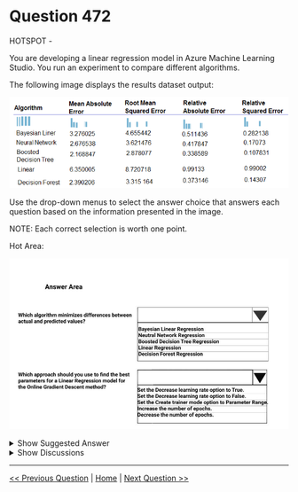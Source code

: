 # Question 472

HOTSPOT -

You are developing a linear regression model in Azure Machine Learning Studio. You run an experiment to compare different algorithms.

The following image displays the results dataset output:

![Question Image](images/q472_q_0043600001.png)

Use the drop-down menus to select the answer choice that answers each question based on the information presented in the image.

NOTE: Each correct selection is worth one point.

Hot Area:

![Question Image](images/q472_q_0043700001.png)

<details>
  <summary>Show Suggested Answer</summary>

  <img src="images/q472_ans_0_0043800001.jpg" alt="Answer Image"><br>
<p>Box 1: Boosted Decision Tree Regression</p>
<p>Mean absolute error (MAE) measures how close the predictions are to the actual outcomes; thus, a lower score is better.</p>
<p>Box 2:</p>
<p>Online Gradient Descent: If you want the algorithm to find the best parameters for you, set Create trainer mode option to Parameter Range. You can then specify multiple values for the algorithm to try.</p>
<p>Reference:</p>
<p>https://docs.microsoft.com/en-us/azure/machine-learning/studio-module-reference/evaluate-model https://docs.microsoft.com/en-us/azure/machine-learning/studio-module-reference/linear-regression</p>

</details>

<details>
  <summary>Show Discussions</summary>

<blockquote><p><strong>ljljljlj</strong> <code>(Sun 11 Jul 2021 14:24)</code> - <em>Upvotes: 8</em></p><p>On exam 2021/7/10</p></blockquote>
<blockquote><p><strong>azayra</strong> <code>(Fri 16 Jul 2021 10:29)</code> - <em>Upvotes: 6</em></p><p>You passed?</p></blockquote>
<blockquote><p><strong>jefimija</strong> <code>(Mon 04 Nov 2024 09:52)</code> - <em>Upvotes: 1</em></p><p>Linear Regression is not incorrect, maybe two options are correct.</p></blockquote>
<blockquote><p><strong>AzureGeek79</strong> <code>(Sat 12 Oct 2024 19:01)</code> - <em>Upvotes: 1</em></p><p>Would linear regression not be the right answer for first drop-down?</p></blockquote>
<blockquote><p><strong>snegnik</strong> <code>(Sun 04 Jun 2023 15:09)</code> - <em>Upvotes: 1</em></p><p>the table is not needed for the second question.</p></blockquote>
<blockquote><p><strong>ning</strong> <code>(Mon 13 Jun 2022 12:40)</code> - <em>Upvotes: 4</em></p><p>Yes, the given answer is correct:
&quot;Parameter Range: If you want the algorithm to find the best parameters for you, set Create trainer mode option to Parameter Range. You can then specify multiple values for the algorithm to try.&quot;</p></blockquote>
<blockquote><p><strong>ZoeJ</strong> <code>(Thu 27 Apr 2023 07:05)</code> - <em>Upvotes: 1</em></p><p>https://learn.microsoft.com/en-us/azure/machine-learning/component-reference/linear-regression?view=azureml-api-2#create-a-regression-model-using-online-gradient-descent</p></blockquote>
<blockquote><p><strong>Tsardoz</strong> <code>(Sun 16 Jan 2022 09:19)</code> - <em>Upvotes: 2</em></p><p>Not sure about parameter range. The only way this would work is if you had prior knwledge of the coefficients eg. by looking at the Bayesian results. Otherwise increasing number of epochs would be the most sensible approach.</p></blockquote>

</details>

---

[<< Previous Question](question_471.md) | [Home](/index.md) | [Next Question >>](question_473.md)
